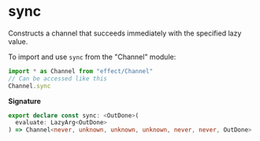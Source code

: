 # sync

Constructs a channel that succeeds immediately with the specified lazy value.

To import and use `sync` from the "Channel" module:

```ts
import * as Channel from "effect/Channel"
// Can be accessed like this
Channel.sync
```

**Signature**

```ts
export declare const sync: <OutDone>(
  evaluate: LazyArg<OutDone>
) => Channel<never, unknown, unknown, unknown, never, never, OutDone>
```
